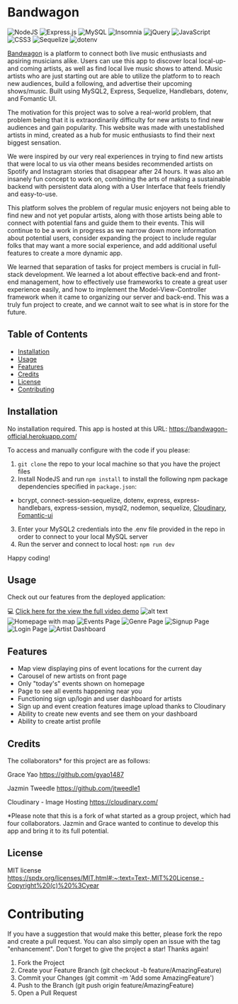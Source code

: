 # Bandwagon 
![NodeJS](https://img.shields.io/badge/node.js-6DA55F?style=for-the-badge&logo=node.js&logoColor=white)
![Express.js](https://img.shields.io/badge/express.js-%23404d59.svg?style=for-the-badge&logo=express&logoColor=%2361DAFB)
![MySQL](https://img.shields.io/badge/mysql-%2300f.svg?style=for-the-badge&logo=mysql&logoColor=white)
![Insomnia](https://img.shields.io/badge/Insomnia-black?style=for-the-badge&logo=insomnia&logoColor=5849BE)
![jQuery](https://img.shields.io/badge/jquery-%230769AD.svg?style=for-the-badge&logo=jquery&logoColor=white)
![JavaScript](https://img.shields.io/badge/javascript-%23323330.svg?style=for-the-badge&logo=javascript&logoColor=%23F7DF1E)
![CSS3](https://img.shields.io/badge/css3-%231572B6.svg?style=for-the-badge&logo=css3&logoColor=white)
![Sequelize](https://img.shields.io/badge/Sequelize-52B0E7?style=for-the-badge&logo=Sequelize&logoColor=white)
![dotenv](https://img.shields.io/badge/dotenv-green)
      
[Bandwagon](https://bandwagon-platform.herokuapp.com/) is a platform to connect both live music enthusiasts and apsiring musicians alike. Users can use this app to discover local local-up-and coming artists, as well as find local live music shows to attend. Music artists who are just starting out are able to utilize the platform to to reach new audiences, build a following, and advertise their upcoming shows/music. Built using MySQL2, Express, Sequelize, Handlebars, dotenv, and Fomantic UI.


The motivation for this project was to solve a real-world problem, that problem being that it is extraordinarily difficulty for new artists to find new audiences and gain popularity. This website was made with unestablished artists in mind, created as a hub for music enthusiasts to find their next biggest sensation.

We were inspired by our very real experiences in trying to find new artists that were local to us via other means besides recommended artists on Spotify and Instagram stories that disappear after 24 hours. It was also an insanely fun concept to work on, combining the arts of making a sustainable backend with persistent data along with a User Interface that feels friendly and easy-to-use.

This platform solves the problem of regular music enjoyers not being able to find new and not yet popular artists, along with those artists being able to connect with potential fans and guide them to their events. This will continue to be a work in progress as we narrow down more information about potential users, consider expanding the project to include regular folks that may want a more social experience, and add additional useful features to create a more dynamic app.

We learned that separation of tasks for project members is crucial in full-stack development. We learned a lot about effective back-end and front-end management, how to effectively use frameworks to create a great user experience easily, and how to implement the Model-View-Controller framework when it came to organizing our server and back-end. This was a truly fun project to create, and we cannot wait to see what is in store for the future.

## Table of Contents 
  - [Installation](#installation)
  - [Usage](#usage)
  - [Features](#features)
  - [Credits](#credits)
  - [License](#license)
  - [Contributing](#credits)
  

## Installation

No installation required. This app is hosted at this URL: https://bandwagon-official.herokuapp.com/ 

To access and manually configure with the code if you please:
1. `git clone` the repo to your local machine so that you have the project files
2. Install NodeJS and run `npm install` to install the following npm package dependencies specified in `package.json`:
* bcrypt, connect-session-sequelize, dotenv, express, express-handlebars, express-session, mysql2, nodemon, sequelize, [Cloudinary](https://cloudinary.com/), [Fomantic-ui](https://fomantic-ui.com/) 
3. Enter your MySQL2 credentials into the .env file provided in the repo in order to connect to your local MySQL server
4. Run the server and connect to local host:
`npm run dev`

Happy coding!

## Usage

Check out our features from the deployed application: 

💻 [Click here for the view the full video demo](https://youtu.be/9uLx_jJs-vY)
![alt text](/public/assets/images/screenshotwebsite.jpg)
![Homepage with map](/public/assets/images/map.PNG)
![Events Page](/public/assets/images/Events-page.PNG)
![Genre Page](/public/assets/images/genres.PNG)
![Signup Page](/public/assets/images/signup.PNG)
![Login Page](/public/assets/images/login.PNG)
![Artist Dashboard](/public/assets/images/Dashboard.PNG)

## Features
- Map view displaying pins of event locations for the current day
- Carousel of new artists on front page
- Only "today's" events shown on homepage
- Page to see all events happening near you
- Functioning sign up/login and user dashboard for artists
- Sign up and event creation features image upload thanks to Cloudinary
- Ability to create new events and see them on your dashboard
- Ability to create artist profile

## Credits

The collaborators* for this project are as follows:

Grace Yao
https://github.com/gyao1487

Jazmin Tweedle
https://github.com/jtweedle1

Cloudinary - Image Hosting 
https://cloudinary.com/

*Please note that this is a fork of what started as a group project, which had four collaborators. Jazmin and Grace wanted to continue to develop this app and bring it to its full potential.

## License

MIT license
https://spdx.org/licenses/MIT.html#:~:text=Text-,MIT%20License,-Copyright%20(c)%20%3Cyear

# Contributing

If you have a suggestion that would make this better, please fork the repo and create a pull request. You can also simply open an issue with the tag "enhancement". Don't forget to give the project a star! Thanks again!

1. Fork the Project
2. Create your Feature Branch (git checkout -b feature/AmazingFeature)
3. Commit your Changes (git commit -m 'Add some AmazingFeature')
4. Push to the Branch (git push origin feature/AmazingFeature)
5. Open a Pull Request




